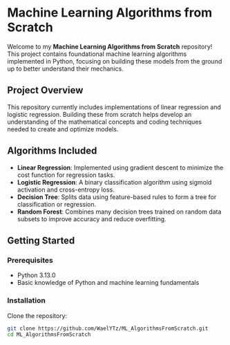# Machine Learning Algorithms from Scratch

Welcome to my **Machine Learning Algorithms from Scratch** repository! This project contains foundational machine learning algorithms implemented in Python, focusing on building these models from the ground up to better understand their mechanics.

## Project Overview

This repository currently includes implementations of linear regression and logistic regression. Building these from scratch helps develop an understanding of the mathematical concepts and coding techniques needed to create and optimize models.

## Algorithms Included

- **Linear Regression**: Implemented using gradient descent to minimize the cost function for regression tasks.
- **Logistic Regression**: A binary classification algorithm using sigmoid activation and cross-entropy loss.
- **Decision Tree**: Splits data using feature-based rules to form a tree for classification or regression.
- **Random Forest**: Combines many decision trees trained on random data subsets to improve accuracy and reduce overfitting.

## Getting Started

### Prerequisites
- Python 3.13.0
- Basic knowledge of Python and machine learning fundamentals

### Installation
Clone the repository:
```bash
git clone https://github.com/WaelYTz/ML_AlgorithmsFromScratch.git
cd ML_AlgorithmsFromScratch
